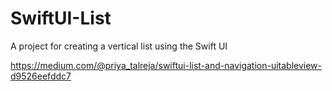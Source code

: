 # SwiftUI-List

A project for creating a vertical list using the Swift UI

https://medium.com/@priya_talreja/swiftui-list-and-navigation-uitableview-d9526eefddc7
